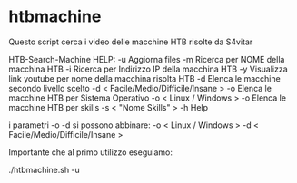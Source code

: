 # htbmachine
Questo script cerca i video delle macchine HTB risolte da S4vitar

HTB-Search-Machine
HELP:
 -u Aggiorna files
 -m Ricerca per NOME della macchina HTB
 -i Ricerca per Indirizzo IP della macchina HTB
 -y Visualizza link youtube per nome della macchina risolta HTB
 -d Elenca le macchine secondo livello scelto -d < Facile/Medio/Difficile/Insane >
 -o Elenca le macchine HTB per Sistema Operativo -o < Linux / Windows >
 -o Elenca le macchine HTB per skills -s < "Nome Skills" >
 -h Help

 i parametri -o  -d si possono abbinare:  -o < Linux / Windows > -d < Facile/Medio/Difficile/Insane >
 
Importante che al primo utilizzo eseguiamo:
  
./htbmachine.sh -u

